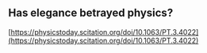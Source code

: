 ## Has elegance betrayed physics?
  
  [https://physicstoday.scitation.org/doi/10.1063/PT.3.4022](https://physicstoday.scitation.org/doi/10.1063/PT.3.4022)